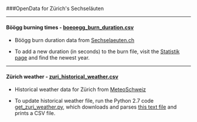 ###OpenData for Zürich's Sechseläuten

***

#### Böögg burning times - [boeoegg_burn_duration.csv](https://github.com/philshem/Sechselaeuten-data/blob/master/)

+ Böögg burn duration data from [Sechselaeuten.ch](http://www.sechselaeuten.ch/)

- To add a new duration (in seconds) to the burn file, visit the [Statistik page](http://www.sechselaeuten.ch/sechselaeuten/statistik.asp) and find the newest year.

***

#### Zürich weather - [zuri_historical_weather.csv](https://github.com/philshem/Sechselaeuten-data/blob/master/zuri_historical_weather.csv)

+ Historical weather data for Zürich from [MeteoSchweiz](http://www.meteoswiss.admin.ch)
- To update historical weather file, run the Python 2.7 code [get_zuri_weather.py](https://github.com/philshem/Sechselaeuten/blob/master/get_zuri_weather.py), which downloads and parses [this text file](http://www.meteoswiss.admin.ch/product/output/climate-data/homogenous-monthly-data-processing/data/homog_mo_SMA.txt) and prints a CSV file.
